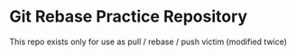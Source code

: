 # Git Rebase Practice Repository
This repo exists only for use as pull / rebase / push victim
(modified twice)
